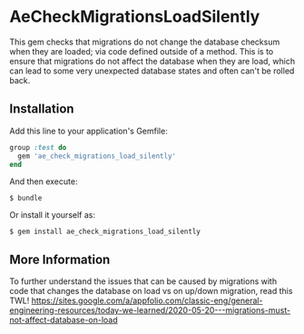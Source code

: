 # AeCheckMigrationsLoadSilently

This gem checks that migrations do not change the database checksum when they are loaded; via code defined outside of a method. This is to ensure that 
migrations do not affect the database when they are load, which can lead to some very unexpected database states and often can't be rolled back.

## Installation

Add this line to your application's Gemfile:

```ruby
group :test do
  gem 'ae_check_migrations_load_silently'
end
```

And then execute:

    $ bundle

Or install it yourself as:

    $ gem install ae_check_migrations_load_silently

## More Information

To further understand the issues that can be caused by migrations with code that changes the database on load vs on up/down migration, read this TWL! 
https://sites.google.com/a/appfolio.com/classic-eng/general-engineering-resources/today-we-learned/2020-05-20---migrations-must-not-affect-database-on-load
